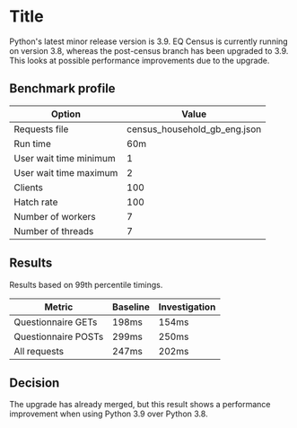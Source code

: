 # Title

Python's latest minor release version is 3.9. EQ Census is currently running on version 3.8, whereas the post-census branch has been upgraded to 3.9. This looks at possible performance improvements due to the upgrade.

## Benchmark profile

| Option | Value |
|--------|-------|
| Requests file | census_household_gb_eng.json |
| Run time | 60m |
| User wait time minimum | 1 |
| User wait time maximum | 2 |
| Clients | 100 |
| Hatch rate | 100 |
| Number of workers | 7 |
| Number of threads | 7 |

## Results

Results based on 99th percentile timings.

| Metric | Baseline | Investigation |
|--------|----------|--------------|
| Questionnaire GETs | 198ms | 154ms |
| Questionnaire POSTs | 299ms | 250ms |
| All requests | 247ms | 202ms |

## Decision
The upgrade has already merged, but this result shows a performance improvement when using Python 3.9 over Python 3.8.
